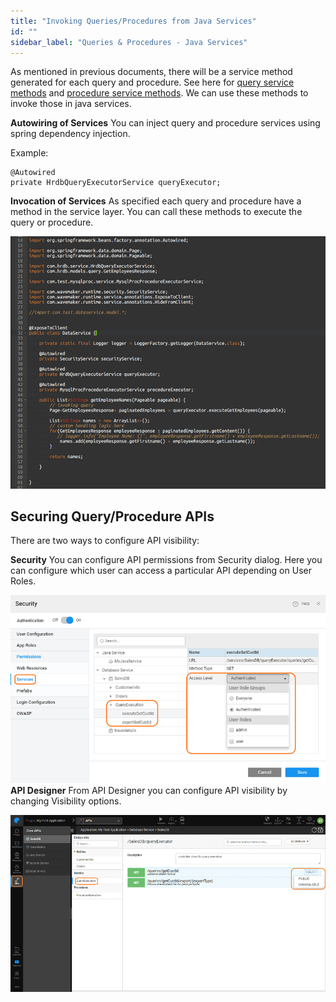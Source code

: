 ```yaml
---
title: "Invoking Queries/Procedures from Java Services"
id: ""
sidebar_label: "Queries & Procedures - Java Services"
---
```


As mentioned in previous documents, there will be a service method generated for each query and procedure. See here for [query service methods](/learn/app-development/services/database-services/working-with-queries/#query-architecture) and [procedure service methods](/learn/app-development/services/database-services/working-stored-procedures/#procedure-architecture). We can use these methods to invoke those in java services.

**Autowiring of Services** You can inject query and procedure services using spring dependency injection.

Example:

    @Autowired
    private HrdbQueryExecutorService queryExecutor;

**Invocation of Services** As specified each query and procedure have a method in the service layer. You can call these methods to execute the query or procedure.

[![](../../../assets/queryproc_java.png)](../../../assets/queryproc_java.png)

## Securing Query/Procedure APIs

There are two ways to configure API visibility:

**Security** You can configure API permissions from Security dialog. Here you can configure which user can access a particular API depending on User Roles.

[![](../../../assets/queryproc_security.png)](../../../assets/queryproc_security.png) **API Designer** From API Designer you can configure API visibility by changing Visibility options.

[![](../../../assets/queryproc_api.png)](../../../assets/queryproc_api.png)

